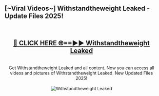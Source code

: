 <h2>[~Viral Videos~] Withstandtheweight Leaked - Update Files 2025!</h2>
<br>
<div align="center">
<h2><a href="https://betterlinks.top/A2PfLJ" rel="nofollow">🔴 CLICK HERE 🌐==►► Withstandtheweight Leaked</a></h2>
<br>
Get Withstandtheweight Leaked and all content. Now you can access all videos and pictures of Withstandtheweight Leaked. New Updated Files 2025!
<br>
<br>
<a href="https://betterlinks.top/A2PfLJ" rel="nofollow" data-target="animated-image.originalLink"><img src="https://i.ibb.co.com/WyWwxjT/player-gif2.gif" alt="Withstandtheweight Leaked" style="max-width: 100%; display: inline-block;" data-target="animated-image.originalImage"></a>
</div>
<br>
